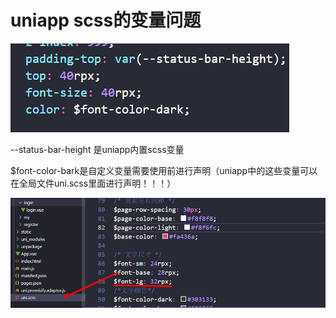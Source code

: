 # uniapp scss的变量问题

![1715561085146](../images/uniappscss的变量问题/1715561085146.png)

--status-bar-height 是uniapp内置scss变量

$font-color-bark是自定义变量需要使用前进行声明（uniapp中的这些变量可以在全局文件uni.scss里面进行声明！！！）

![1715561259016](../images/uniappscss的变量问题/1715561259016.png)
